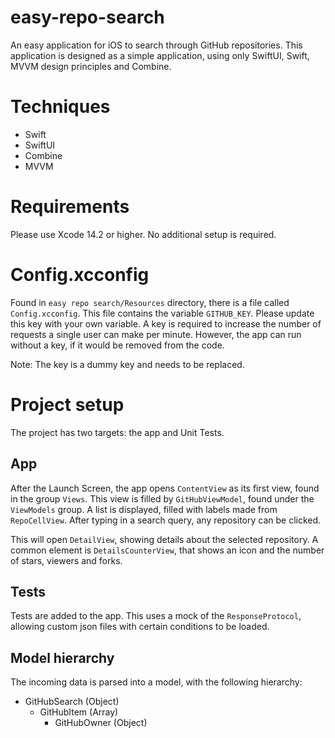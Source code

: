 # easy-repo-search
An easy application for iOS to search through GitHub repositories. This application is designed as a simple application, using only SwiftUI, Swift, MVVM design principles and Combine.

# Techniques
- Swift
- SwiftUI
- Combine
- MVVM

# Requirements
Please use Xcode 14.2 or higher. No additional setup is required.

# Config.xcconfig
Found in `easy repo search/Resources` directory, there is a file called `Config.xcconfig`. This file contains the variable `GITHUB_KEY`. Please update this key with your own variable. A key is required to increase the number of requests a single user can make per minute. However, the app can run without a key, if it would be removed from the code.

Note: The key is a dummy key and needs to be replaced.

# Project setup
The project has two targets: the app and Unit Tests.

## App
After the Launch Screen, the app opens `ContentView` as its first view, found in the group `Views`. This view is filled by `GitHubViewModel`, found under the `ViewModels` group. A list is displayed, filled with labels made from `RepoCellView`. After typing in a search query, any repository can be clicked.

This will open `DetailView`, showing details about the selected repository. A common element is `DetailsCounterView`, that shows an icon and the number of stars, viewers and forks.

## Tests
Tests are added to the app. This uses a mock of the `ResponseProtocol`, allowing custom json files with certain conditions to be loaded.

## Model hierarchy
The incoming data is parsed into a model, with the following hierarchy:
- GitHubSearch (Object)
	- GitHubItem (Array)
		- GitHubOwner (Object)